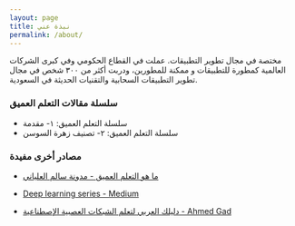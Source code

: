 ```yaml
---
layout: page
title: نبذة عني
permalink: /about/
---
```


مختصة في مجال تطوير التطبيقات. عملت في القطاع الحكومي وفي كبرى الشركات العالمية كمطورة للتطبيقات و ممكنة للمطورين، ودربت أكثر من ٣٠٠ شخص في مجال تطوير التطبيقات السحابية والتقنيات الحديثة في السعودية.

### سلسلة مقالات التعلم العميق

- سلسلة التعلم العميق: ١- مقدمة
- سلسلة التعلم العميق: ٢- تصنيف زهرة السوسن

### مصادر أخرى مفيدة

- [ما هو التعلم العميق - مدونة سالم العلياني](http://alelyani.com/?p=531)

- [Deep learning series - Medium](https://medium.com/intro-to-artificial-intelligence/deep-learning-series-1-intro-to-deep-learning-abb1780ee20)

- [دليلك العربي لتعلم الشبكات العصبية الإصطناعية - Ahmed Gad](https://ae.linkedin.com/pulse/%D8%AF%D9%84%D9%8A%D9%84%D9%83-%D8%A7%D9%84%D8%B9%D8%B1%D8%A8%D9%8A-%D9%84%D8%AA%D8%B9%D9%84%D9%85-%D8%A7%D9%84%D8%B4%D8%A8%D9%83%D8%A7%D8%AA-%D8%A7%D9%84%D8%B9%D8%B5%D8%A8%D9%8A%D8%A9-%D8%A7%D9%84%D8%A5%D8%B5%D8%B7%D9%86%D8%A7%D8%B9%D9%8A%D8%A9-ahmed-gad)